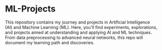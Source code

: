 # ML-Projects
This repository contains my journey and projects in Artificial Intelligence (AI) and Machine Learning (ML). Here, you'll find experiments, explorations, and projects aimed at understanding and applying AI and ML techniques. From data preprocessing to advanced neural networks, this repo will document my learning path and discoveries.
